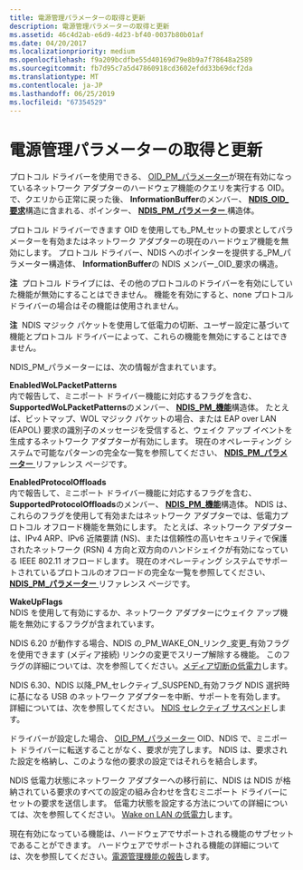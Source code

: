 ```yaml
---
title: 電源管理パラメーターの取得と更新
description: 電源管理パラメーターの取得と更新
ms.assetid: 46c4d2ab-e6d9-4d23-bf40-0037b80b01af
ms.date: 04/20/2017
ms.localizationpriority: medium
ms.openlocfilehash: f9a209bcdfbe55d40169d79e8b9a7f78648a2589
ms.sourcegitcommit: fb7d95c7a5d47860918cd3602efdd33b69dcf2da
ms.translationtype: MT
ms.contentlocale: ja-JP
ms.lasthandoff: 06/25/2019
ms.locfileid: "67354529"
---
```

# <a name="obtaining-and-updating-power-management-parameters"></a>電源管理パラメーターの取得と更新





プロトコル ドライバーを使用できる、 [OID\_PM\_パラメーター](https://docs.microsoft.com/windows-hardware/drivers/network/oid-pm-parameters)が現在有効になっているネットワーク アダプターのハードウェア機能のクエリを実行する OID。 で、クエリから正常に戻った後、 **InformationBuffer**のメンバー、 [ **NDIS\_OID\_要求**](https://docs.microsoft.com/windows-hardware/drivers/ddi/content/ndis/ns-ndis-_ndis_oid_request)構造に含まれる、ポインター、 [ **NDIS\_PM\_パラメーター** ](https://docs.microsoft.com/windows-hardware/drivers/ddi/content/ntddndis/ns-ntddndis-_ndis_pm_parameters)構造体。

プロトコル ドライバーできます OID を使用しても\_PM\_セットの要求としてパラメーターを有効またはネットワーク アダプターの現在のハードウェア機能を無効にします。 プロトコル ドライバー、NDIS へのポインターを提供する\_PM\_パラメーター構造体、 **InformationBuffer**の NDIS メンバー\_OID\_要求の構造。

**注**  プロトコル ドライブには、その他のプロトコルのドライバーを有効にしていた機能が無効にすることはできません。 機能を有効にすると、none プロトコル ドライバーの場合はその機能は使用されません。

 

**注**  NDIS マジック パケットを使用して低電力の切断、ユーザー設定に基づいて機能とプロトコル ドライバーによって、これらの機能を無効にすることはできません。

 

NDIS\_PM\_パラメーターには、次の情報が含まれています。

<a href="" id="enabledwolpacketpatterns"></a>**EnabledWoLPacketPatterns**  
内で報告して、ミニポート ドライバー機能に対応するフラグを含む、 **SupportedWoLPacketPatterns**のメンバー、 [ **NDIS\_PM\_機能**](https://docs.microsoft.com/windows-hardware/drivers/ddi/content/ntddndis/ns-ntddndis-_ndis_pm_capabilities)構造体。 たとえば、ビットマップ、WOL マジック パケットの場合、または EAP over LAN (EAPOL) 要求の識別子のメッセージを受信すると、ウェイク アップ イベントを生成するネットワーク アダプターが有効にします。 現在のオペレーティング システムで可能なパターンの完全な一覧を参照してください、 [ **NDIS\_PM\_パラメーター** ](https://docs.microsoft.com/windows-hardware/drivers/ddi/content/ntddndis/ns-ntddndis-_ndis_pm_parameters)リファレンス ページです。

<a href="" id="enabledprotocoloffloads"></a>**EnabledProtocolOffloads**  
内で報告して、ミニポート ドライバー機能に対応するフラグを含む、 **SupportedProtocolOffloads**のメンバー、 [ **NDIS\_PM\_機能**](https://docs.microsoft.com/windows-hardware/drivers/ddi/content/ntddndis/ns-ntddndis-_ndis_pm_capabilities)構造体。 NDIS は、これらのフラグを使用して有効またはネットワーク アダプターでは、低電力プロトコル オフロード機能を無効にします。 たとえば、ネットワーク アダプターは、IPv4 ARP、IPv6 近隣要請 (NS)、または信頼性の高いセキュリティで保護されたネットワーク (RSN) 4 方向と双方向のハンドシェイクが有効になっている IEEE 802.11 オフロードします。 現在のオペレーティング システムでサポートされているプロトコルのオフロードの完全な一覧を参照してください、 [ **NDIS\_PM\_パラメーター** ](https://docs.microsoft.com/windows-hardware/drivers/ddi/content/ntddndis/ns-ntddndis-_ndis_pm_parameters)リファレンス ページです。

<a href="" id="wakeupflags"></a>**WakeUpFlags**  
NDIS を使用して有効にするか、ネットワーク アダプターにウェイク アップ機能を無効にするフラグが含まれています。

NDIS 6.20 が動作する場合、NDIS の\_PM\_WAKE\_ON\_リンク\_変更\_有効フラグを使用できます (メディア接続) リンクの変更でスリープ解除する機能。 このフラグの詳細については、次を参照してください。[メディア切断の低電力](low-power-on-media-disconnect.md)します。

NDIS 6.30、NDIS 以降\_PM\_セレクティブ\_SUSPEND\_有効フラグ NDIS 選択時に基になる USB のネットワーク アダプターを中断、サポートを有効します。 詳細については、次を参照してください。 [NDIS セレクティブ サスペンド](ndis-selective-suspend.md)します。

ドライバーが設定した場合、 [OID\_PM\_パラメーター](https://docs.microsoft.com/windows-hardware/drivers/network/oid-pm-parameters) OID、NDIS で、ミニポート ドライバーに転送することがなく、要求が完了します。 NDIS は、要求された設定を格納し、このような他の要求の設定ではそれらを結合します。

NDIS 低電力状態にネットワーク アダプターへの移行前に、NDIS は NDIS が格納されている要求のすべての設定の組み合わせを含むミニポート ドライバーにセットの要求を送信します。 低電力状態を設定する方法についての詳細については、次を参照してください。 [Wake on LAN の低電力](low-power-for-wake-on-lan.md)します。

現在有効になっている機能は、ハードウェアでサポートされる機能のサブセットであることができます。 ハードウェアでサポートされる機能の詳細については、次を参照してください。[電源管理機能の報告](reporting-power-management-capabilities.md)します。

 

 





